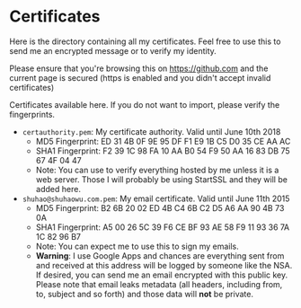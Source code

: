 Certificates
============

Here is the directory containing all my certificates. Feel free to use this to
send me an encrypted message or to verify my identity.

Please ensure that you're browsing this on https://github.com and the current
page is secured (https is enabled and you didn't accept invalid certificates)

Certificates available here. If you do not want to import, please verify the
fingerprints.

 - `certauthority.pem`: My certificate authority. Valid until June 10th 2018
    - MD5 Fingerprint: ED 31 4B 0F 9E 95 DF F1 E9 1B C5 D0 35 CE AA AC
    - SHA1 Fingerprint: F2 39 1C 98 FA 10 AA B0 54 F9 50 AA 16 83 DB 75 67 4F 04 47
    - Note: You can use to verify everything hosted by me unless it is a web
      server. Those I will probably be using StartSSL and they will be added
      here.
 - `shuhao@shuhaowu.com.pem`: My email certificate. Valid until June 11th 2015
    - MD5 Fingerprint: B2 6B 20 02 ED 4B C4 6B C2 D5 A6 AA 90 4B 73 0A
    - SHA1 Fingerprint: A5 00 26 5C 39 F6 CE BF 93 AE 58 F9 11 93 36 7A 1C 82 96 B7
    - Note: You can expect me to use this to sign my emails.
    - **Warning**: I use Google Apps and chances are everything sent from and
      received at this address will be logged by someone like the NSA. If
      desired, you can send me an email encrypted with this public key. Please
      note that email leaks metadata (all headers, including from, to, subject
      and so forth) and those data will **not** be private.